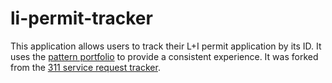 # li-permit-tracker
This application allows users to track their L+I permit application by its ID.
It uses the [pattern portfolio](http://cityofphiladelphia.github.io/patterns/)
to provide a consistent experience. It was forked from the [311 service request tracker](https://github.com/CityOfPhiladelphia/service-request-tracker).
